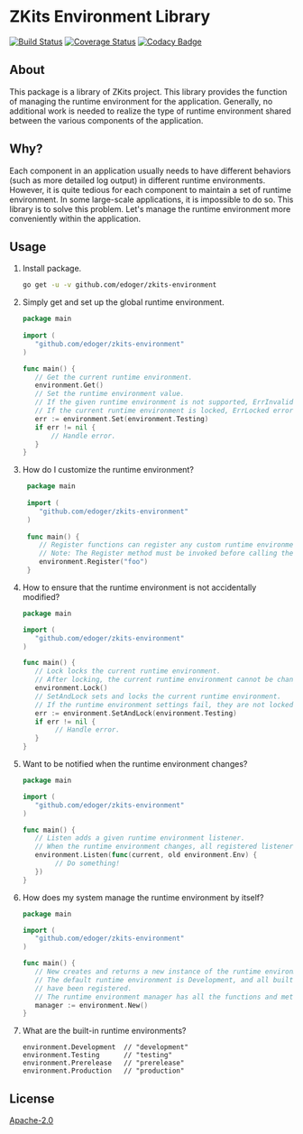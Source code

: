 # ZKits Environment Library #

[![Build Status](https://travis-ci.org/edoger/zkits-environment.svg?branch=master)](https://travis-ci.org/edoger/zkits-environment)
[![Coverage Status](https://coveralls.io/repos/github/edoger/zkits-environment/badge.svg?branch=master)](https://coveralls.io/github/edoger/zkits-environment?branch=master)
[![Codacy Badge](https://api.codacy.com/project/badge/Grade/5b5f1e62d67846b3813fc77634b8dff3)](https://www.codacy.com/manual/edoger/zkits-environment?utm_source=github.com&amp;utm_medium=referral&amp;utm_content=edoger/zkits-environment&amp;utm_campaign=Badge_Grade)

## About ##

This package is a library of ZKits project. 
This library provides the function of managing the runtime environment for the application. 
Generally, no additional work is needed to realize the type of runtime environment shared 
between the various components of the application.

## Why? ##

Each component in an application usually needs to have different behaviors (such as more detailed log output) 
in different runtime environments. 
However, it is quite tedious for each component to maintain a set of runtime environment. 
In some large-scale applications, it is impossible to do so. 
This library is to solve this problem. 
Let's manage the runtime environment more conveniently within the application.

## Usage ##

 1. Install package.
 
    ```sh
    go get -u -v github.com/edoger/zkits-environment
    ```
 
 2. Simply get and set up the global runtime environment.
 
    ```go
    package main
        
    import (
       "github.com/edoger/zkits-environment"
    )
    
    func main() {
       // Get the current runtime environment.
       environment.Get() 
       // Set the runtime environment value.
       // If the given runtime environment is not supported, ErrInvalidEnv error is returned.
       // If the current runtime environment is locked, ErrLocked error is returned.
       err := environment.Set(environment.Testing)
       if err != nil {
           // Handle error.
       }
    }
    ```
 
 3. How do I customize the runtime environment?
 
    ```go
     package main
         
     import (
        "github.com/edoger/zkits-environment"
     )
     
     func main() {
        // Register functions can register any custom runtime environment.
        // Note: The Register method must be invoked before calling the Set method.
        environment.Register("foo")    
     }
     ```
 
 4. How to ensure that the runtime environment is not accidentally modified?
 
    ```go
    package main
    
    import (
       "github.com/edoger/zkits-environment"
    )
    
    func main() {
       // Lock locks the current runtime environment.
       // After locking, the current runtime environment cannot be changed.
       environment.Lock()
       // SetAndLock sets and locks the current runtime environment.
       // If the runtime environment settings fail, they are not locked.
       err := environment.SetAndLock(environment.Testing)
       if err != nil {
            // Handle error.
       }
    }
    ```
 
 5. Want to be notified when the runtime environment changes?

    ```go
    package main
    
    import (
       "github.com/edoger/zkits-environment"
    )
    
    func main() {
       // Listen adds a given runtime environment listener.
       // When the runtime environment changes, all registered listeners will be executed.
       environment.Listen(func(current, old environment.Env) {
            // Do something! 
       })
    }
    ```
 
 6. How does my system manage the runtime environment by itself?

    ```go
    package main
    
    import (
       "github.com/edoger/zkits-environment"
    )
    
    func main() {
       // New creates and returns a new instance of the runtime environment manager.
       // The default runtime environment is Development, and all built-in runtime environments
       // have been registered.
       // The runtime environment manager has all the functions and methods of the same name!
       manager := environment.New()
    }
    ```
 
 7. What are the built-in runtime environments?
    ```
    environment.Development  // "development"
    environment.Testing      // "testing"
    environment.Prerelease   // "prerelease"
    environment.Production   // "production"
    ```

## License ##

[Apache-2.0](http://www.apache.org/licenses/LICENSE-2.0)
